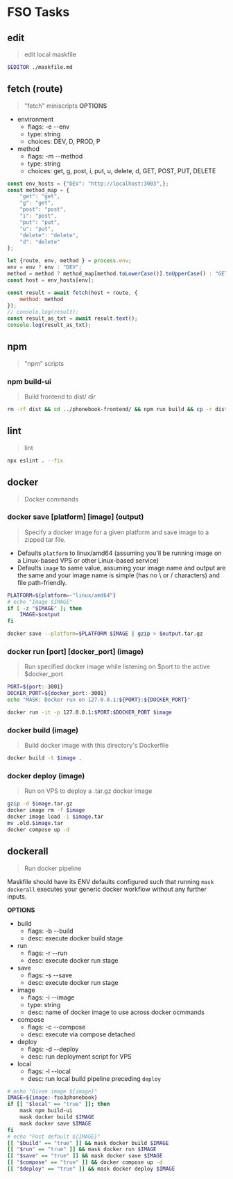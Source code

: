 # FSO Tasks

## edit
> edit local maskfile

~~~bash
$EDITOR ./maskfile.md
~~~

## fetch (route)
> "fetch" miniscripts
**OPTIONS**
* environment
    * flags: -e --env
    * type: string
    * choices: DEV, D, PROD, P
* method
    * flags: -m --method
    * type: string
    * choices: get, g, post, i, put, u, delete, d, GET, POST, PUT, DELETE
~~~js
const env_hosts = {"DEV": "http://localhost:3003",};
const method_map = {
    "get": "get",
    "g": "get",
    "post": "post",
    "i": "post",
    "put": "put",
    "u": "put",
    "delete": "delete",
    "d": "delete"
};

let {route, env, method } = process.env;
env = env ? env : "DEV";
method = method ? method_map[method.toLowerCase()].toUpperCase() : "GET";
const host = env_hosts[env];

const result = await fetch(host + route, {
    method: method
});
// console.log(result);
const result_as_txt = await result.text();
console.log(result_as_txt);

~~~

## npm
> "npm" scripts

### npm build-ui
> Build frontend to dist/ dir
~~~bash
rm -rf dist && cd ../phonebook-frontend/ && npm run build && cp -r dist ../phonebook-backend/
~~~

## lint
> lint
~~~bash
npx eslint . --fix
~~~

## docker
> Docker commands

### docker save [platform] [image] (output)
> Specify a docker image for a given platform and save image to a zipped tar file.

- Defaults `platform` to linux/amd64 (assuming you'll be running image on a Linux-based VPS or other Linux-based service)
- Defaults `image` to same value, assuming your image name and output are the same and your image name is simple (has no \ or / characters) and file path-friendly.

~~~bash
PLATFORM=${platform=-"linux/amd64"}
# echo "Image $IMAGE"
if [ -z "$IMAGE" ]; then
    IMAGE=$output
fi

docker save --platform=$PLATFORM $IMAGE | gzip > $output.tar.gz
~~~

### docker run [port] [docker_port] (image)
> Run specified docker image while listening on $port to the active $docker_port

~~~bash
PORT=${port:-3001}
DOCKER_PORT=${docker_port:-3001}
echo "MASK: Docker run on 127.0.0.1:${PORT}:${DOCKER_PORT}"

docker run -it -p 127.0.0.1:$PORT:$DOCKER_PORT $image
~~~

### docker build (image)
> Build docker image with this directory's Dockerfile

~~~bash
docker build -t $image .
~~~

### docker deploy (image)
> Run on VPS to deploy a .tar.gz docker image

~~~bash
gzip -d $image.tar.gz
docker image rm -f $image
docker image load -i $image.tar
mv .old.$image.tar
docker compose up -d
~~~

## dockerall
> Run docker pipeline

Maskfile should have its ENV defaults configured such that running `mask dockerall` executes your generic docker workflow without any further inputs.

**OPTIONS**
* build
    * flags: -b --build
    * desc: execute docker build stage
* run
    * flags: -r --run
    * desc: execute docker run stage
* save
    * flags: -s --save
    * desc: execute docker run stage
* image
    * flags: -i --image
    * type: string
    * desc: name of docker image to use across docker ocmmands
* compose
    * flags: -c --compose
    * desc: execute via compose detached
* deploy
    * flags: -d --deploy
    * desc: run deployment script for VPS
* local
    * flags: -l --local
    * desc: run local build pipeline preceding `deploy`

~~~bash
# echo "Given image ${image}"
IMAGE=${image:-fso3phonebook}
if [[ "$local" == "true" ]]; then
    mask npm build-ui
    mask docker build $IMAGE
    mask docker save $IMAGE
fi
# echo "Post default ${IMAGE}"
[[ "$build" == "true" ]] && mask docker build $IMAGE
[[ "$run" == "true" ]] && mask docker run $IMAGE
[[ "$save" == "true" ]] && mask docker save $IMAGE
[[ "$compose" == "true" ]] && docker compose up -d
[[ "$deploy" == "true" ]] && mask docker deploy $IMAGE

~~~

